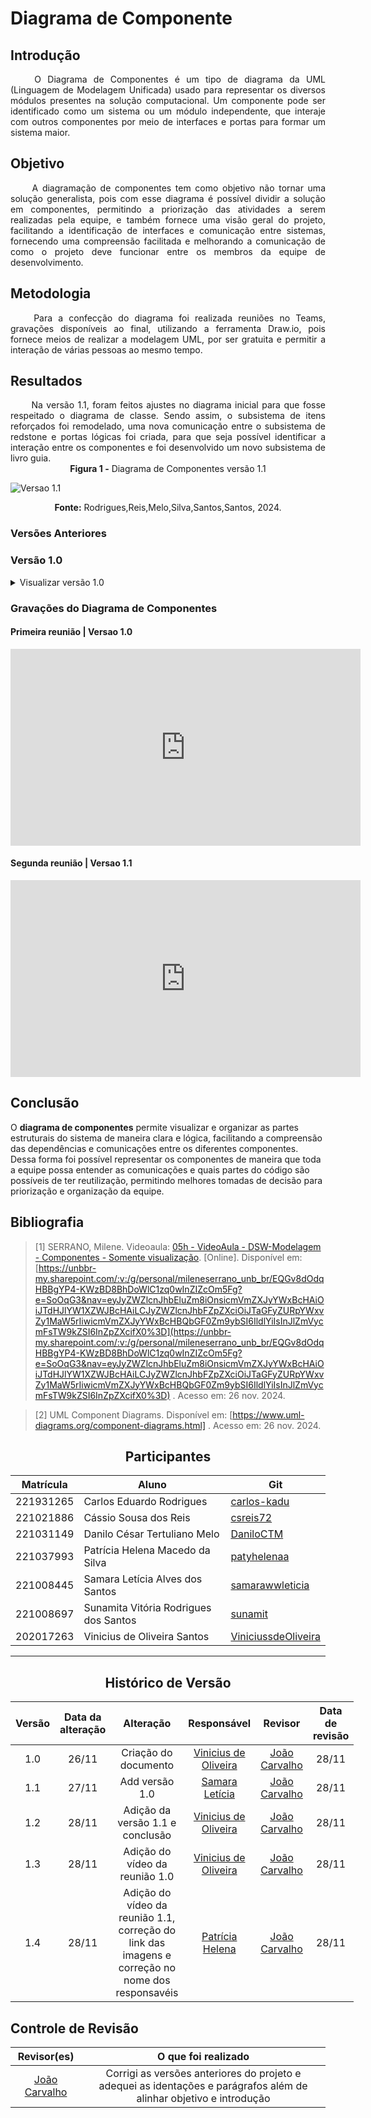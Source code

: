 # Diagrama de Componente

## Introdução

<!--
- **Apresente o tema do projeto ou estudo;**
- **Busque trazer referências no decorrer do texto;**
- Destaque a relevância do diagrama ou abordagem para a área de aplicação.
- Mencione brevemente os principais aspectos que serão abordados no documento.
-->

<div align="justify">&emsp;&emsp;
O Diagrama de Componentes é um tipo de diagrama da UML (Linguagem de Modelagem Unificada) usado para representar os diversos módulos presentes na solução computacional. Um componente pode ser identificado como um sistema ou um módulo independente, que interaje com outros componentes por meio de interfaces e portas para formar um sistema maior.
</div>

## Objetivo

<!--
- **Declare o que se pretende alcançar com o diagrama em projetos no geral; Busque referenciar!**
- **Declare o que se pretende alcançar com o diagrama para equipe neste contexto;**
- **Destaque os resultados esperados, como soluções para problemas, melhorias no entendimento ou suporte à tomada de decisões.**
-->

<div align="justify">&emsp;&emsp;
A diagramação de componentes tem como objetivo não tornar uma solução generalista, pois com esse diagrama é possível dividir a solução em componentes, permitindo a priorização das atividades a serem realizadas pela equipe, e também fornece uma visão geral do projeto, facilitando a identificação de interfaces e comunicação entre sistemas, fornecendo uma compreensão facilitada e melhorando a comunicação de como o projeto deve funcionar entre os membros da equipe de desenvolvimento.
</div>

## Metodologia

<!--
- **Explique o processo utilizado para desenvolver o trabalho. COMO foi feito?**
- **Descreva as ferramentas, técnicas ou referências utilizadas na construção do diagrama ou solução. Se houver alguma ferramenta específica determinada pela professora, a sugestão é usá-la sendo em qualquer etapa do processo. Podem começar com uma ferramenta que já são familiarizados e depois explorar outras ferramentas.**
- Se desejarem, podem citar os desafios encontrados seguindo a metodologia, propostas de melhoria, etc.
-->

<div align="justify">&emsp;&emsp;
Para a confecção do diagrama foi realizada reuniões no Teams, gravações disponíveis ao final, utilizando a ferramenta Draw.io, pois fornece meios de realizar a modelagem UML, por ser gratuita e permitir a interação de várias pessoas ao mesmo tempo.
</div>

## Resultados

<!--
- **Apresente o produto final, como o diagrama ou solução desenvolvida.**
- **Desenvolva ao menos um parágrafo referenciando a figura**
- **Adicione "Figura 1 - Título da Figura/Quadro/Tabela" acima e "Fonte: " abaixo dela**
- Destaque os pontos principais ou insights obtidos durante o processo.
- **APRESENTE AS VERSÕES DO DIAGRAMA!! Podem usar o formato abaixo para poluir menos a página**
-->

<div align="justify">&emsp;&emsp;
Na versão 1.1, foram feitos ajustes no diagrama inicial para que fosse respeitado o diagrama de classe. Sendo assim, o subsistema de itens reforçados foi remodelado, uma nova comunicação entre o subsistema de redstone e portas lógicas foi criada, para que seja possível identificar a interação entre os componentes e foi desenvolvido um novo subsistema de livro guia.

<center><b>Figura 1 -</b> Diagrama de Componentes versão 1.1</center>

![Versao 1.1](https://raw.githubusercontent.com/UnBArqDsw2024-2/2024.2_G1_Logic_Thinkering_Entrega_02/refs/heads/main/assets/componentes2.png)

<center><b>Fonte:</b> Rodrigues,Reis,Melo,Silva,Santos,Santos, 2024.</center>
</div>

### Versões Anteriores

### Versão 1.0

<details>
<summary>Visualizar versão 1.0</summary>

### Versão 1.0

Na versão 1.0, foi feita a arquitetura estática do sistema do Mod, com componentes principais, interfaces e conexões. O diagrama inclui os subsistemas e seu conjunto específico de tarefas. Ele também representa as requisições e interações entre eles e uma simulação do fluxo do sistema.

<center><b>Figura 2 -</b> Diagrama de Casos de Uso do Logic Thinkering</center>

<center>

![](https://raw.githubusercontent.com/UnBArqDsw2024-2/2024.2_G1_Logic_Thinkering_Entrega_02/refs/heads/main/assets/diagramaCasoUso/DCUv1.png)

</center>
<center><b>Fonte: Silva, Bartz, Reis, Sandes, Lemos, Carvalho, Santos, Santos, Alves, Santos, 2024</b> </center>

</details>

### Gravações do Diagrama de Componentes

#### Primeira reunião | Versao 1.0

<iframe width="560" height="315" src="https://www.youtube.com/embed/AZiR3iqjQsk?si=ZCp7ScixGuM7auxQ" title="YouTube video player" frameborder="0" allow="accelerometer; autoplay; clipboard-write; encrypted-media; gyroscope; picture-in-picture; web-share" referrerpolicy="strict-origin-when-cross-origin" allowfullscreen></iframe>

#### Segunda reunião | Versao 1.1

<iframe width="560" height="315" src="https://www.youtube.com/embed/76bxn7KmrtU?si=m-EVh4Z-bvblzEcv" title="YouTube video player" frameborder="0" allow="accelerometer; autoplay; clipboard-write; encrypted-media; gyroscope; picture-in-picture; web-share" referrerpolicy="strict-origin-when-cross-origin" allowfullscreen></iframe>

## Conclusão

<!--
-   **Resuma os pontos principais do trabalho.**
-   **Avalie se os objetivos foram alcançados e o impacto do trabalho.**
-   **Apresente perspectivas para melhorias ou trabalhos futuros.**
-->

O **diagrama de componentes** permite visualizar e organizar as partes estruturais do sistema de maneira clara e lógica, facilitando a compreensão das dependências e comunicações entre os diferentes componentes. Dessa forma foi possível representar os componentes de maneira que toda a equipe possa entender as comunicações e quais partes do código são possíveis de ter reutilização, permitindo melhores tomadas de decisão para priorização e organização da equipe.

## Bibliografia

<!-- - **Altere!**-->

> [1] SERRANO, Milene. Videoaula: [05h - VideoAula - DSW-Modelagem - Componentes - Somente visualização](https://unbbr-my.sharepoint.com/:v:/g/personal/mileneserrano_unb_br/EQGv8dOdqHBBgYP4-KWzBD8BhDoWlC1zq0wInZIZcOm5Fg?e=SoOqG3&nav=eyJyZWZlcnJhbEluZm8iOnsicmVmZXJyYWxBcHAiOiJTdHJlYW1XZWJBcHAiLCJyZWZlcnJhbFZpZXciOiJTaGFyZURpYWxvZy1MaW5rIiwicmVmZXJyYWxBcHBQbGF0Zm9ybSI6IldlYiIsInJlZmVycmFsTW9kZSI6InZpZXcifX0%3D). [Online]. Disponível em: [https://unbbr-my.sharepoint.com/:v:/g/personal/mileneserrano_unb_br/EQGv8dOdqHBBgYP4-KWzBD8BhDoWlC1zq0wInZIZcOm5Fg?e=SoOqG3&nav=eyJyZWZlcnJhbEluZm8iOnsicmVmZXJyYWxBcHAiOiJTdHJlYW1XZWJBcHAiLCJyZWZlcnJhbFZpZXciOiJTaGFyZURpYWxvZy1MaW5rIiwicmVmZXJyYWxBcHBQbGF0Zm9ybSI6IldlYiIsInJlZmVycmFsTW9kZSI6InZpZXcifX0%3D](https://unbbr-my.sharepoint.com/:v:/g/personal/mileneserrano_unb_br/EQGv8dOdqHBBgYP4-KWzBD8BhDoWlC1zq0wInZIZcOm5Fg?e=SoOqG3&nav=eyJyZWZlcnJhbEluZm8iOnsicmVmZXJyYWxBcHAiOiJTdHJlYW1XZWJBcHAiLCJyZWZlcnJhbFZpZXciOiJTaGFyZURpYWxvZy1MaW5rIiwicmVmZXJyYWxBcHBQbGF0Zm9ybSI6IldlYiIsInJlZmVycmFsTW9kZSI6InZpZXcifX0%3D) . Acesso em: 26 nov. 2024.

> [2] UML Component Diagrams. Disponível em: [https://www.uml-diagrams.org/component-diagrams.html] . Acesso em: 26 nov. 2024.

<center>

## Participantes

</center>

<!-- de preferência: em ordem alfabética, seguindo o exemplo: -->

<div style="margin: 0 auto; width: fit-content;">

| Matrícula | Aluno                                 | Git                                                           |
| --------- | ------------------------------------- | ------------------------------------------------------------- |
| 221931265 | Carlos Eduardo Rodrigues              | [carlos-kadu](https://github.com/carlos-kadu)                 |
| 221021886 | Cássio Sousa dos Reis                 | [csreis72](https://github.com/csreis72)                       |
| 221031149 | Danilo César Tertuliano Melo          | [DaniloCTM](https://github.com/DaniloCTM)                     |
| 221037993 | Patrícia Helena Macedo da Silva       | [patyhelenaa](https://github.com/patyhelenaa)                 |
| 221008445 | Samara Letícia Alves dos Santos       | [samarawwleticia](https://github.com/samarawwleticia)         |
| 221008697 | Sunamita Vitória Rodrigues dos Santos | [sunamit](https://github.com/sunamit)                         |
| 202017263 | Vinicius de Oliveira Santos           | [ViniciussdeOliveira](https://github.com/ViniciussdeOliveira) |

</div>

---

<center>

## Histórico de Versão

</center>

<!-- Lembre de alterar a data -->

<div style="margin: 0 auto; width: fit-content;">

| Versão | Data da alteração |                                            Alteração                                             |                          Responsável                           |                    Revisor                     | Data de revisão |
| :----: | :---------------: | :----------------------------------------------------------------------------------------------: | :------------------------------------------------------------: | :--------------------------------------------: | :-------------: |
|  1.0   |       26/11       |                                       Criação do documento                                       | [Vinicius de Oliveira](https://github.com/ViniciussdeOliveira) | [João Carvalho](https://github.com/joaoseisei) |      28/11      |
|  1.1   |       27/11       |                                          Add versão 1.0                                          |      [Samara Letícia](https://github.com/samarawwleticia)      | [João Carvalho](https://github.com/joaoseisei) |      28/11      |
|  1.2   |       28/11       |                                 Adição da versão 1.1 e conclusão                                 | [Vinicius de Oliveira](https://github.com/ViniciussdeOliveira) | [João Carvalho](https://github.com/joaoseisei) |      28/11      |
|  1.3   |       28/11       |                                  Adição do vídeo da reunião 1.0                                  | [Vinicius de Oliveira](https://github.com/ViniciussdeOliveira) | [João Carvalho](https://github.com/joaoseisei) |      28/11      |
|  1.4   |       28/11       | Adição do vídeo da reunião 1.1, correção do link das imagens e correção no nome dos responsavéis |       [Patrícia Helena](https://github.com/Patyhelenaa)        | [João Carvalho](https://github.com/joaoseisei) |      28/11      |

</div>

## Controle de Revisão

|                  Revisor(es)                   |                                                 O que foi realizado                                                 |
| :--------------------------------------------: | :-----------------------------------------------------------------------------------------------------------------: |
| [João Carvalho](https://github.com/joaoseisei) | Corrigi as versões anteriores do projeto e adequei as identações e parágrafos além de alinhar objetivo e introdução |
